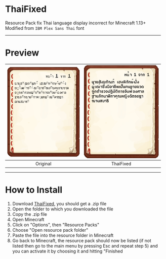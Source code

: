 # ThaiFixed

Resource Pack fix Thai language display incorrect for Minecraft 1.13+
Modified from `IBM Plex Sans Thai` font

---

# Preview

| <img src="/README/Original.jpg"> | <img src="/README/ThaiFixed.jpg"> |
| :------------------------------: | :-------------------------------: |
|             Original             |             ThaiFixed             |

---

# How to Install

1. Download [ThaiFixed](https://github.com/max180643/ThaiFixed/releases), you should get a .zip file
2. Open the folder to which you downloaded the file
3. Copy the .zip file
4. Open Minecraft
5. Click on "Options", then "Resource Packs"
6. Choose "Open resource pack folder"
7. Paste the file into the resource folder in Minecraft
8. Go back to Minecraft, the resource pack should now be listed (if not listed then go to the main menu by pressing Esc and repeat step 5) and you can activate it by choosing it and hitting "Finished
